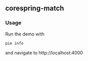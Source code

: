 ## corespring-match

### Usage

Run the demo with

    pie info

and navigate to http://localhost:4000